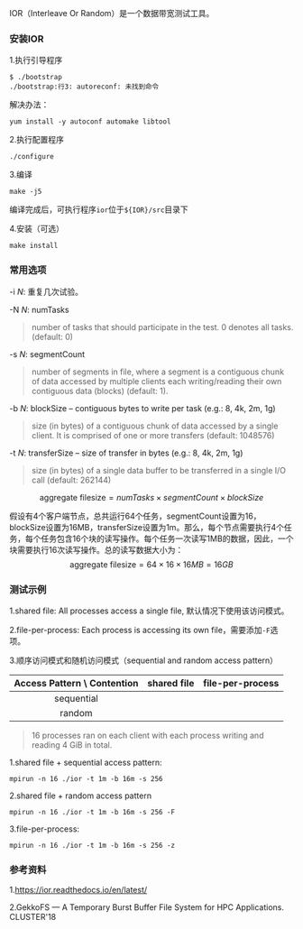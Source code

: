 IOR（Interleave Or Random）是一个数据带宽测试工具。

### 安装IOR

1.执行引导程序

```shell
$ ./bootstrap
./bootstrap:行3: autoreconf: 未找到命令
```

解决办法：

```shell
yum install -y autoconf automake libtool
```

2.执行配置程序

```shell
./configure
```

3.编译

```shell
make -j5
```

编译完成后，可执行程序`ior`位于`${IOR}/src`目录下

4.安装（可选）

```shell
make install
```

### 常用选项

-i *N*: 重复几次试验。

-N *N*: numTasks

> number of tasks that should participate in the test. 0 denotes all tasks. (default: 0)

-s *N*: segmentCount

> number of segments in file, where a segment is a contiguous chunk of data accessed by multiple clients each writing/reading their own contiguous data (blocks) (default: 1).

-b *N*: blockSize – contiguous bytes to write per task (e.g.: 8, 4k, 2m, 1g)

> size (in bytes) of a contiguous chunk of data accessed by a single client. It is comprised of one or more transfers (default: 1048576)

-t *N*: transferSize – size of transfer in bytes (e.g.: 8, 4k, 2m, 1g)

> size (in bytes) of a single data buffer to be transferred in a single I/O call (default: 262144)

$$
\mathrm{aggregate\ filesize} = numTasks \times segmentCount \times blockSize
$$

假设有4个客户端节点，总共运行64个任务，segmentCount设置为16，blockSize设置为16MB，transferSize设置为1m。那么，每个节点需要执行4个任务，每个任务包含16个块的读写操作。每个任务一次读写1MB的数据，因此，一个块需要执行16次读写操作。总的读写数据大小为：
$$
\mathrm{aggregate\ filesize}=64 \times 16 \times 16MB = 16GB
$$

### 测试示例

1.shared file: All processes access a single file, 默认情况下使用该访问模式。

2.file-per-process: Each process is accessing its own file，需要添加`-F`选项。

3.顺序访问模式和随机访问模式（sequential  and random access pattern）

| Access Pattern \ Contention | shared file | file-per-process |
| :-------------------------: | :---------: | :--------------: |
|         sequential          |             |                  |
|           random            |             |                  |

> 16 processes ran on each client with each process writing and reading 4 GiB in total.

1.shared file + sequential access pattern:

```shell
mpirun -n 16 ./ior -t 1m -b 16m -s 256
```

2.shared file + random access pattern

```shell
mpirun -n 16 ./ior -t 1m -b 16m -s 256 -F
```

3.file-per-process: 

```shell
mpirun -n 16 ./ior -t 1m -b 16m -s 256 -z
```

### 参考资料

1.https://ior.readthedocs.io/en/latest/

2.GekkoFS — A Temporary Burst Buffer File System for HPC Applications. CLUSTER'18
